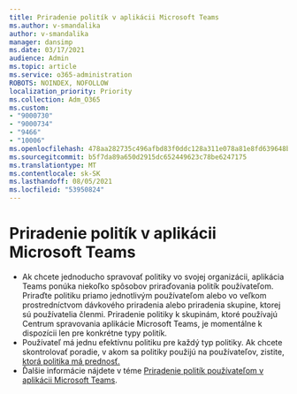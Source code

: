 ```yaml
---
title: Priradenie politík v aplikácii Microsoft Teams
ms.author: v-smandalika
author: v-smandalika
manager: dansimp
ms.date: 03/17/2021
audience: Admin
ms.topic: article
ms.service: o365-administration
ROBOTS: NOINDEX, NOFOLLOW
localization_priority: Priority
ms.collection: Adm_O365
ms.custom:
- "9000730"
- "9000734"
- "9466"
- "10006"
ms.openlocfilehash: 478aa282735c496afbd83f0ddc128a311e078a81e8fd639648b90a815b14c79c
ms.sourcegitcommit: b5f7da89a650d2915dc652449623c78be6247175
ms.translationtype: MT
ms.contentlocale: sk-SK
ms.lasthandoff: 08/05/2021
ms.locfileid: "53950824"
---
```

# <a name="assign-policies-in-microsoft-teams"></a>Priradenie politík v aplikácii Microsoft Teams

- Ak chcete jednoducho spravovať politiky vo svojej organizácii, aplikácia Teams ponúka niekoľko spôsobov priraďovania politík používateľom. Priraďte politiku priamo jednotlivým používateľom alebo vo veľkom prostredníctvom dávkového priradenia alebo priradenia skupine, ktorej sú používatelia členmi.  Priradenie politiky k skupinám, ktoré používajú Centrum spravovania aplikácie Microsoft Teams, je momentálne k dispozícii len pre konkrétne typy politík. 
- Používateľ má jednu efektívnu politiku pre každý typ politiky. Ak chcete skontrolovať poradie, v akom sa politiky použijú na používateľov, zistite, [ktorá politika má prednosť.](https://docs.microsoft.com/microsoftteams/assign-policies#which-policy-takes-precedence)
- Ďalšie informácie nájdete v téme [Priradenie politík používateľom v aplikácii Microsoft Teams](https://docs.microsoft.com/microsoftteams/assign-policies).
